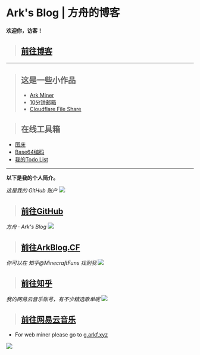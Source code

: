 # Ark's Blog | 方舟的博客

**欢迎你，访客！**

> ## [前往博客](/blog/#src=www.arkf.xyz)

-----------------------------

> ## 这是一些小作品
> * [Ark Miner](/link/KqhP.html)
> * [10分钟邮箱](/link/W4nz.html)
> * [Cloudflare File Share](/link/SHrL.html)

> ## 在线工具箱
* [图床](/epic/#src=www.arkf.xyz)
* [Base64编码](/base64/#src=www.arkf.xyz)
* [我的Todo List](/blog/todo/#src=www.arkf.xyz)

-----------------------------

**以下是我的个人简介。**

*这是我的 GitHub 账户*
[![](https://ww2.sinaimg.cn/large/005BYqpgly1g01dh1xi0cj30vp0kzjzm.jpg)](/link/wlqe.html)

> ## [前往GitHub](/link/wlqe.html)

*方舟 · Ark's Blog*
[![](https://ww2.sinaimg.cn/large/005BYqpgly1g01dhwhi0rj31c00ltx2w.jpg)](/link/yXxR.html)

> ## [前往ArkBlog.CF](/link/yXxR.html)

*你可以在 知乎@MinecraftFuns 找到我*
[![](https://ww2.sinaimg.cn/large/005BYqpgly1g01didpnl0j30vv0lo7gk.jpg)](/link/zU9A.html)

> ## [前往知乎](/link/zU9A.html)

*我的网易云音乐账号，有不少精选歌单呢*
[![](https://ww2.sinaimg.cn/large/005BYqpgly1g01diuv3jcj30rw0kadk3.jpg)](/link/aXJZ.html)

> ## [前往网易云音乐](/link/aXJZ.html)

* For web miner please go to [g.arkf.xyz](/link/2mdH.html)

![](https://ww2.sinaimg.cn/large/005BYqpgly1g01dwo3j72j308c01o080.jpg)

<script async src="//pagead2.googlesyndication.com/pagead/js/adsbygoogle.js"></script> <script> (adsbygoogle = window.adsbygoogle || []).push({ google_ad_client: "ca-pub-4161171709893056", enable_page_level_ads: true }); </script>
<!-- Global site tag (gtag.js) - Google Analytics -->
<script async src="https://www.googletagmanager.com/gtag/js?id=UA-116309064-2"></script>
<script>
  window.dataLayer = window.dataLayer || [];
  function gtag(){dataLayer.push(arguments);}
  gtag('js', new Date());
  gtag('config', 'UA-116309064-2');
</script>
